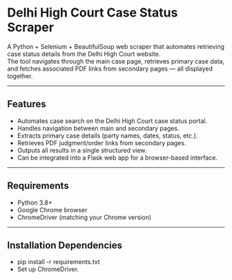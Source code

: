 # Delhi High Court Case Status Scraper

A Python + Selenium + BeautifulSoup web scraper that automates retrieving case status details from the Delhi High Court website.  
The tool navigates through the main case page, retrieves primary case data, and fetches associated PDF links from secondary pages — all displayed together.

---

## Features
- Automates case search on the Delhi High Court case status portal.
- Handles navigation between main and secondary pages.
- Extracts primary case details (party names, dates, status, etc.).
- Retrieves PDF judgment/order links from secondary pages.
- Outputs all results in a single structured view.
- Can be integrated into a Flask web app for a browser-based interface.

---

## Requirements
- Python 3.8+
- Google Chrome browser
- ChromeDriver (matching your Chrome version)

---

## Installation Dependencies
- pip install -r requirements.txt
- Set up ChromeDriver.





